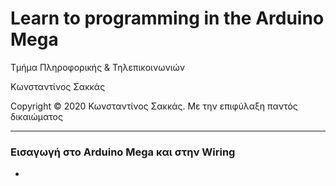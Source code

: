 <html>
<head>

</head>
<body>
<h1>Learn to programming in the Arduino Mega</h1>
<p> Τμήμα Πληροφορικής & Τηλεπικοινωνιών </p>
<p> Κωνσταντίνος Σακκάς</p>
<p>Copyright © 2020 Κωνσταντίνος Σακκάς. Με την επιφύλαξη παντός δικαιώματος</p>
<hr>

<h3>Εισαγωγή στο Arduino Mega και στην Wiring</h3>
<ul>
<li>  </li>
</ul>
</body>
</html>
